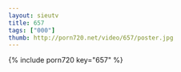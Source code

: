 ```yaml
--- 
layout: sieutv
title: 657
tags: ["000"]
thumb: http://porn720.net/video/657/poster.jpg
---
```

{% include porn720 key="657" %} 
